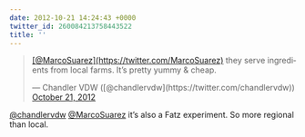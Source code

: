 ```yaml
---
date: 2012-10-21 14:24:43 +0000
twitter_id: 260084213758443522
title: ''
---
```


<blockquote class="twitter-tweet"><p lang="en" dir="ltr"><a href="https://twitter.com/MarcoSuarez?ref_src=twsrc%5Etfw">[@MarcoSuarez](https://twitter.com/MarcoSuarez)</a> they serve ingredients from local farms. It’s pretty yummy &amp; cheap.</p>&mdash; Chandler VDW ([@chandlervdw](https://twitter.com/chandlervdw)) <a href="https://twitter.com/chandlervdw/status/260070160331853824?ref_src=twsrc%5Etfw">October 21, 2012</a></blockquote>
<script async src="https://platform.twitter.com/widgets.js" charset="utf-8"></script>

[@chandlervdw](https://twitter.com/chandlervdw) [@MarcoSuarez](https://twitter.com/MarcoSuarez) it’s also a Fatz experiment. So more regional than local.
